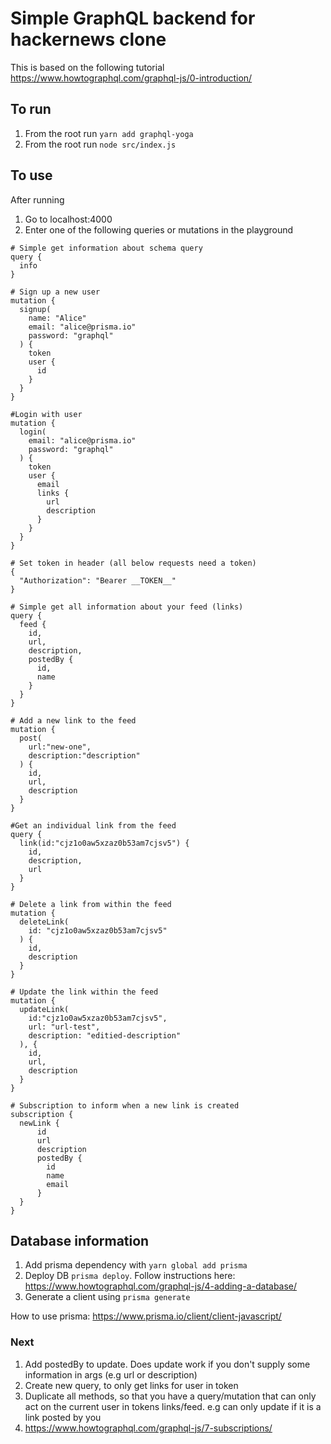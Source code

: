 # Simple GraphQL backend for hackernews clone

This is based on the following tutorial https://www.howtographql.com/graphql-js/0-introduction/

## To run 

1. From the root run `yarn add graphql-yoga`
2. From the root run `node src/index.js`

## To use

After running 

1. Go to localhost:4000
2. Enter one of the following queries or mutations in the playground
```
# Simple get information about schema query
query {
  info
}

# Sign up a new user 
mutation {
  signup(
    name: "Alice"
    email: "alice@prisma.io"
    password: "graphql"
  ) {
    token
    user {
      id
    }
  }
}

#Login with user 
mutation {
  login(
    email: "alice@prisma.io"
    password: "graphql"
  ) {
    token
    user {
      email
      links {
        url
        description
      }
    }
  }
}

# Set token in header (all below requests need a token)
{
  "Authorization": "Bearer __TOKEN__"
}

# Simple get all information about your feed (links)
query {
  feed {
    id,
    url,
    description,
    postedBy {
      id,
      name
    }
  }
}

# Add a new link to the feed
mutation {
  post(
    url:"new-one",
    description:"description"
  ) {
    id,
    url,
    description
  }
}

#Get an individual link from the feed
query {
  link(id:"cjz1o0aw5xzaz0b53am7cjsv5") {
    id,
    description,
    url
  }
}

# Delete a link from within the feed
mutation {
  deleteLink(
    id: "cjz1o0aw5xzaz0b53am7cjsv5"
  ) {
    id,
    description
  }
}

# Update the link within the feed
mutation {
  updateLink(
    id:"cjz1o0aw5xzaz0b53am7cjsv5",
  	url: "url-test",
    description: "editied-description"
  ), {
    id,
    url,
    description
  }
}

# Subscription to inform when a new link is created 
subscription {
  newLink {
      id
      url
      description
      postedBy {
        id
        name
        email
      }
  }
}
```

## Database information 
1. Add prisma dependency with `yarn global add prisma`
2. Deploy DB `prisma deploy`.  Follow instructions here: https://www.howtographql.com/graphql-js/4-adding-a-database/
3. Generate a client using `prisma generate`

How to use prisma: https://www.prisma.io/client/client-javascript/

### Next
1. Add postedBy to update.  Does update work if you don't supply some information in args (e.g url or description)
2. Create new query, to only get links for user in token
3. Duplicate all methods, so that you have a query/mutation that can only act on the current user in tokens links/feed.  e.g can only update if it is a link posted by you
4. https://www.howtographql.com/graphql-js/7-subscriptions/
 